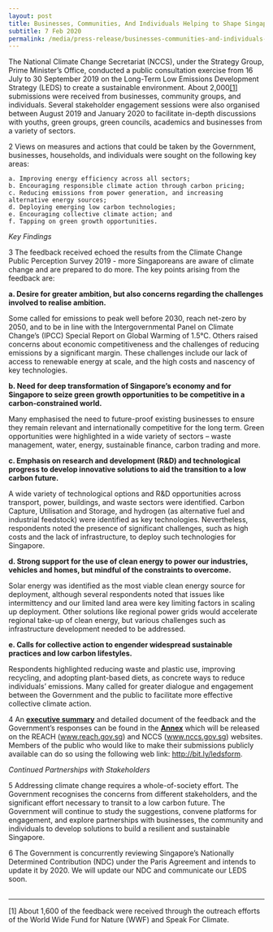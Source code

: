 ```yaml
---
layout: post
title: Businesses, Communities, And Individuals Helping to Shape Singapore's Long-Term Low Emissions Development Strategy
subtitle: 7 Feb 2020
permalink: /media/press-release/businesses-communities-and-individuals-helping-to-shape-singapore-s-long-term-low-emissions-development-strategy/
---
```


The National Climate Change Secretariat (NCCS), under the Strategy Group, Prime Minister’s Office, conducted a public consultation exercise from 16 July to 30 September 2019 on the Long-Term Low Emissions Development Strategy (LEDS) to create a sustainable environment. About 2,000<a href="#1" name="1">[1]</a> submissions were received from businesses, community groups, and individuals.  Several stakeholder engagement sessions were also organised between August 2019 and January 2020 to facilitate in-depth discussions with youths, green groups, green councils, academics and businesses from a variety of sectors.

2    Views on measures and actions that could be taken by the Government, businesses, households, and individuals were sought on the following key areas:

    a. Improving energy efficiency across all sectors;  
    b. Encouraging responsible climate action through carbon pricing;  
    c. Reducing emissions from power generation, and increasing alternative energy sources;  
    d. Deploying emerging low carbon technologies;  
    e. Encouraging collective climate action; and  
    f. Tapping on green growth opportunities.


*Key Findings*

3    The feedback received echoed the results from the Climate Change Public Perception Survey 2019 - more Singaporeans are aware of climate change and are prepared to do more. The key points arising from the feedback are:

**a. Desire for greater ambition, but also concerns regarding the challenges involved to realise ambition.**

Some called for emissions to peak well before 2030, reach net-zero by 2050, and to be in line with the Intergovernmental Panel on Climate Change’s (IPCC) Special Report on Global Warming of 1.5°C. Others raised concerns about economic competitiveness and the challenges of reducing emissions by a significant margin. These challenges include our lack of access to renewable energy at scale, and the high costs and nascency of key technologies.

**b. Need for deep transformation of Singapore’s economy and for Singapore to seize green growth opportunities to be competitive in a carbon-constrained world.**

Many emphasised the need to future-proof existing businesses to ensure they remain relevant and internationally competitive for the long term. Green opportunities were highlighted in a wide variety of sectors – waste management, water, energy, sustainable finance, carbon trading and more.

**c. Emphasis on research and development (R&D) and technological progress to develop innovative solutions to aid the transition to a low carbon future.**

A wide variety of technological options and R&D opportunities across transport, power, buildings, and waste sectors were identified. Carbon Capture, Utilisation and Storage, and hydrogen (as alternative fuel and industrial feedstock) were identified as key technologies. Nevertheless, respondents noted the presence of significant challenges, such as high costs and the lack of infrastructure, to deploy such technologies for Singapore.

**d. Strong support for the use of clean energy to power our industries, vehicles and homes, but mindful of the constraints to overcome.**

Solar energy was identified as the most viable clean energy source for deployment, although several respondents noted that issues like intermittency and our limited land area were key limiting factors in scaling up deployment. Other solutions like regional power grids would accelerate regional take-up of clean energy, but various challenges such as infrastructure development needed to be addressed.

**e. Calls for collective action to engender widespread sustainable practices and low carbon lifestyles.**

Respondents highlighted reducing waste and plastic use, improving recycling, and adopting plant-based diets, as concrete ways to reduce individuals’ emissions. Many called for greater dialogue and engagement between the Government and the public to facilitate more effective collective climate action. 

4    An **[<a href="/public-consultation/response-to-feedback-on-singapore's-long-term-low-emissions-development-strategy/" target="_blank">executive summary</a>](/public-consultation/response-to-feedback-on-singapore's-long-term-low-emissions-development-strategy/)** and detailed document of the feedback and the Government’s responses can be found in the **[<a href="/files/docs/default-source/default-document-library/annex-for-singapore's-leds-public-consultation-response-(final).pdf" target="_blank">Annex</a>](/files/docs/default-source/default-document-library/annex-for-singapore's-leds-public-consultation-response-(final).pdf)** which will be released on the REACH ([<a href="https://www.reach.gov.sg/" target="_blank">www.reach.gov.sg</a>](https://www.reach.gov.sg/)) and NCCS ([<a href="https://www.nccs.gov.sg/" target="_blank">www.nccs.gov.sg</a>](https://www.nccs.gov.sg/)) websites. Members of the public who would like to make their submissions publicly available can do so using the following web link: [<a href="https://form.gov.sg/#!/5e27bdfa3acc0e0011417190" target="_blank">http://bit.ly/ledsform</a>](https://form.gov.sg/#!/5e27bdfa3acc0e0011417190).

*Continued Partnerships with Stakeholders*

5    Addressing climate change requires a whole-of-society effort. The Government recognises the concerns from different stakeholders, and the significant effort necessary to transit to a low carbon future. The Government will continue to study the suggestions, convene platforms for engagement, and explore partnerships with businesses, the community and individuals to develop solutions to build a resilient and sustainable Singapore.

6    The Government is concurrently reviewing Singapore’s Nationally Determined Contribution (NDC) under the Paris Agreement and intends to update it by 2020. We will update our NDC and communicate our LEDS soon.
<br><br>

___

<a id="1" name="1">[1]</a> About 1,600 of the feedback were received through the outreach efforts of the World Wide Fund for Nature (WWF) and Speak For Climate.



